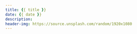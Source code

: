 ```yaml
---
title: {{ title }}
date: {{ date }}
description: 
header-img: https://source.unsplash.com/random/1920x1080
---
```

